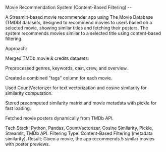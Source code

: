 Movie Recommendation System (Content-Based Filtering) --

A Streamlit-based movie recommender app using The Movie Database (TMDb) datasets, designed to recommend movies to users based on a selected movie, showing similar titles and fetching their posters.
The system recommends movies similar to a selected title using content-based filtering.


Approach:

Merged TMDb movie & credits datasets.

Preprocessed genres, keywords, cast, crew, and overview.

Created a combined "tags" column for each movie.

Used CountVectorizer for text vectorization and cosine similarity for similarity computation.

Stored precomputed similarity matrix and movie metadata with pickle for fast loading.

Fetched movie posters dynamically from TMDb API.

Tech Stack: Python, Pandas, CountVectorizer, Cosine Similarity, Pickle, Streamlit, TMDb API.
Filtering Type: Content-Based Filtering (metadata similarity).
Result: Given a movie, the app recommends 5 similar movies with poster previews.



